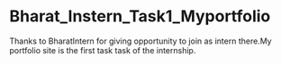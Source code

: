 # Bharat_Instern_Task1_Myportfolio
Thanks to BharatIntern for giving opportunity to join as intern there.My portfolio site  is the first task task of the internship.
